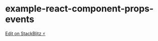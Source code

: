 # example-react-component-props-events

[Edit on StackBlitz ⚡️](https://stackblitz.com/edit/example-react-component-props-events)
